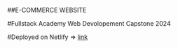 ##E-COMMERCE WEBSITE

#Fullstack Academy Web Devolopement Capstone 2024

#Deployed on Netlify => [link](https://edna-shopzone.netlify.app/)

